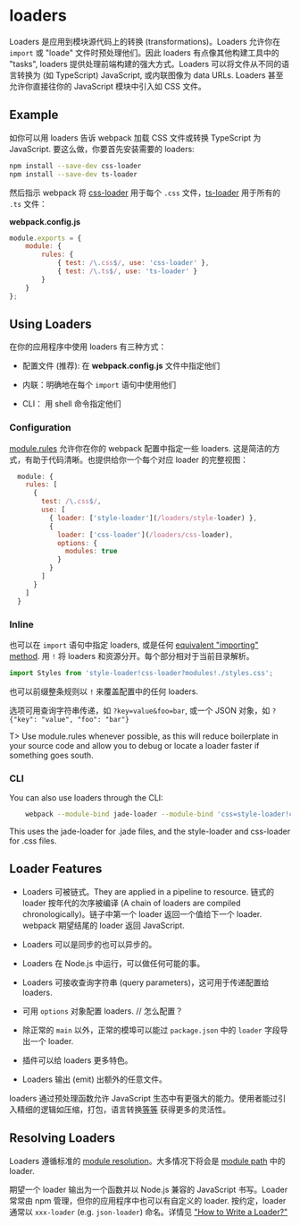 # loaders

Loaders 是应用到模块源代码上的转换 (transformations)。Loaders 允许你在 `import` 或 "loade" 文件时预处理他们。因此 loaders 有点像其他构建工具中的 "tasks", loaders 提供处理前端构建的强大方式。Loaders 可以将文件从不同的语言转换为 (如 TypeScript) JavaScript, 或内联图像为 data URLs. Loaders 甚至允许你直接往你的 JavaScript 模块中引入如 CSS 文件。

## Example

如你可以用 loaders 告诉 webpack 加载 CSS 文件或转换 TypeScript 为 JavaScript. 要这么做，你要首先安装需要的 loaders:

```bash
npm install --save-dev css-loader
npm install --save-dev ts-loader
```

然后指示 webpack 将 [css-loader](/loaders/css-loader) 用于每个 `.css` 文件，[ts-loader](https://github.com/TypeStrong/ts-loader) 用于所有的 `.ts` 文件：

__webpack.config.js__

```js
module.exports = {
    module: {
        rules: {
            { test: /\.css$/, use: 'css-loader' },
            { test: /\.ts$/, use: 'ts-loader' }
        }
    }
};
```

## Using Loaders

在你的应用程序中使用 loaders 有三种方式：

- 配置文件 (推荐): 在 **webpack.config.js** 文件中指定他们

- 内联：明确地在每个 `import` 语句中使用他们

- CLI： 用 shell 命令指定他们

### Configuration

[module.rules]() 允许你在你的 webpack 配置中指定一些 loaders. 这是简洁的方式，有助于代码清晰。也提供给你一个每个对应 loader 的完整视图：

```js
  module: {
    rules: [
      {
        test: /\.css$/,
        use: [
          { loader: ['style-loader'](/loaders/style-loader) },
          {
            loader: ['css-loader'](/loaders/css-loader),
            options: {
              modules: true
            }
          }
        ]
      }
    ]
  }
```

### Inline

也可以在 `import` 语句中指定 loaders, 或是任何 [equivalent "importing" method](/api/module-methods). 用 `!` 将 loaders 和资源分开。每个部分相对于当前目录解析。

```js
import Styles from 'style-loader!css-loader?modules!./styles.css';
```

也可以前缀整条规则以 `!` 来覆盖配置中的任何 loaders.

选项可用查询字符串传递，如 `?key=value&foo=bar`, 或一个 JSON 对象，如 `?{"key": "value", "foo": "bar"}`

T> Use module.rules whenever possible, as this will reduce boilerplate in your source code and allow you to debug or locate a loader faster if something goes south.

### CLI

You can also use loaders through the CLI:

```bash
    webpack --module-bind jade-loader --module-bind 'css=style-loader!css-loader'
```

This uses the jade-loader for .jade files, and the style-loader and css-loader for .css files.

## Loader Features

- Loaders 可被链式。They are applied in a pipeline to resource. 链式的 loader 按年代的次序被编译 (A chain of loaders are compiled chronologically)。链子中第一个 loader 返回一个值给下一个 loader. webpack 期望结尾的 loader 返回 JavaScript.

- Loaders 可以是同步的也可以异步的。

- Loaders 在 Node.js 中运行，可以做任何可能的事。

- Loaders 可接收查询字符串 (query parameters)，这可用于传递配置给 loaders.

- 可用 `options` 对象配置 loaders. // 怎么配置？

- 除正常的 `main` 以外，正常的模埠可以能过 `package.json` 中的 `loader` 字段导出一个 loader.

- 插件可以给 loaders 更多特色。

- Loaders 输出 (emit) 出额外的任意文件。

loaders 通过预处理函数允许 JavaScript 生态中有更强大的能力。使用者能过引入精细的逻辑如压缩，打包，语言转换[等等](/loaders) 获得更多的灵活性。

## Resolving Loaders

Loaders 遵循标准的 [module resolution](/concepts/module-resolution/)。大多情况下将会是 [module path](/concepts/module-resolution/#module-paths) 中的 loader.

期望一个 loader 输出为一个函数并以 Node.js 兼容的 JavaScript 书写。Loader 常常由 npm 管理，但你的应用程序中也可以有自定义的 loader. 按约定，loader 通常以 `xxx-loader` (e.g. `json-loader`) 命名。详情见 ["How to Write a Loader?"](/development/how-to-write-a-loader)